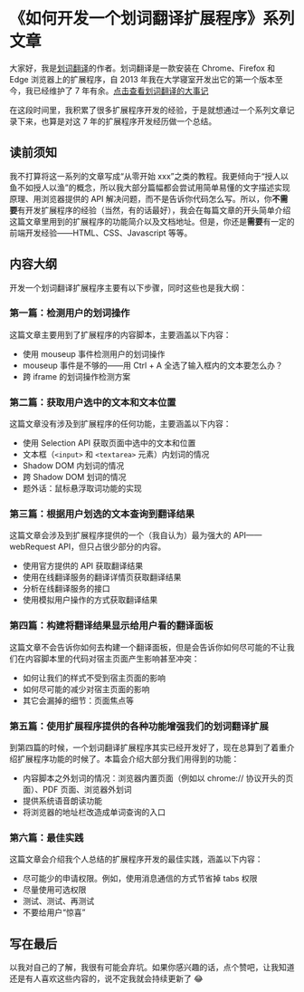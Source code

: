 # 《如何开发一个划词翻译扩展程序》系列文章

大家好，我是[划词翻译](https://hcfy.limingkai.cn/)的作者。划词翻译是一款安装在 Chrome、Firefox 和 Edge 浏览器上的扩展程序，自 2013 年我在大学寝室开发出它的第一个版本至今，我已经维护了 7 年有余。[点击查看划词翻译的大事记](https://hcfy.limingkai.cn/histroy.html)

在这段时间里，我积累了很多扩展程序开发的经验，于是就想通过一个系列文章记录下来，也算是对这 7 年的扩展程序开发经历做一个总结。

## 读前须知

我不打算将这一系列的文章写成“从零开始 xxx”之类的教程。我更倾向于“授人以鱼不如授人以渔”的概念，所以我大部分篇幅都会尝试用简单易懂的文字描述实现原理、用浏览器提供的 API 解决问题，而不是告诉你代码怎么写。所以，你**不需要**有开发扩展程序的经验（当然，有的话最好），我会在每篇文章的开头简单介绍这篇文章里用到的扩展程序的功能简介以及文档地址。但是，你还是**需要**有一定的前端开发经验——HTML、CSS、Javascript 等等。

## 内容大纲

开发一个划词翻译扩展程序主要有以下步骤，同时这些也是我大纲：

### 第一篇：检测用户的划词操作

这篇文章主要用到了扩展程序的内容脚本，主要涵盖以下内容：

- 使用 mouseup 事件检测用户的划词操作
- mouseup 事件是不够的——用 Ctrl + A 全选了输入框内的文本要怎么办？
- 跨 iframe 的划词操作检测方案

### 第二篇：获取用户选中的文本和文本位置

这篇文章没有涉及到扩展程序的任何功能，主要涵盖以下内容：

- 使用 Selection API 获取页面中选中的文本和位置
- 文本框（`<input>` 和 `<textarea>` 元素）内划词的情况
- Shadow DOM 内划词的情况
- 跨 Shadow DOM 划词的情况
- 题外话：鼠标悬浮取词功能的实现

### 第三篇：根据用户划选的文本查询到翻译结果

这篇文章会涉及到扩展程序提供的一个（我自认为）最为强大的 API——webRequest API，但只占很少部分的内容。

- 使用官方提供的 API 获取翻译结果
- 使用在线翻译服务的翻译详情页获取翻译结果
- 分析在线翻译服务的接口
- 使用模拟用户操作的方式获取翻译结果

### 第四篇：构建将翻译结果显示给用户看的翻译面板

这篇文章不会告诉你如何去构建一个翻译面板，但是会告诉你如何尽可能的不让我们在内容脚本里的代码对宿主页面产生影响甚至冲突：

- 如何让我们的样式不受到宿主页面的影响
- 如何尽可能的减少对宿主页面的影响
- 其它会漏掉的细节：页面焦点等

### 第五篇：使用扩展程序提供的各种功能增强我们的划词翻译扩展

到第四篇的时候，一个划词翻译扩展程序其实已经开发好了，现在总算到了着重介绍扩展程序功能的时候了。本篇会介绍大部分我们用得到的功能：

- 内容脚本之外划词的情况：浏览器内置页面（例如以 chrome:// 协议开头的页面）、PDF 页面、浏览器外划词
- 提供系统语音朗读功能
- 将浏览器的地址栏改造成单词查询的入口

### 第六篇：最佳实践

这篇文章会介绍我个人总结的扩展程序开发的最佳实践，涵盖以下内容：

- 尽可能少的申请权限。例如，使用消息通信的方式节省掉 tabs 权限
- 尽量使用可选权限
- 测试、测试、再测试
- 不要给用户“惊喜”

## 写在最后

以我对自己的了解，我很有可能会弃坑。如果你感兴趣的话，点个赞吧，让我知道还是有人喜欢这些内容的，说不定我就会持续更新了 :joy:
